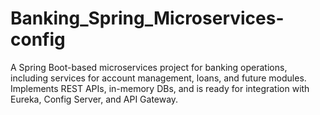 # Banking_Spring_Microservices-config
A Spring Boot-based microservices project for banking operations, including services for account management, loans, and future modules. Implements REST APIs, in-memory DBs, and is ready for integration with Eureka, Config Server, and API Gateway.
